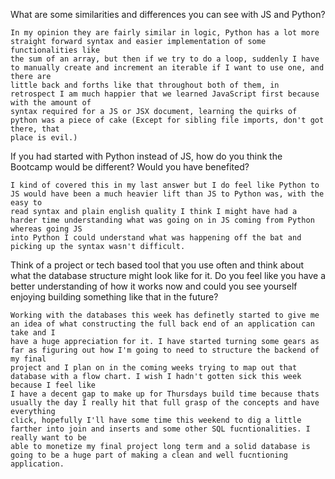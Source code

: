 What are some similarities and differences you can see with JS and Python?

    In my opinion they are fairly similar in logic, Python has a lot more straight forward syntax and easier implementation of some functionalities like
    the sum of an array, but then if we try to do a loop, suddenly I have to manually create and increment an iterable if I want to use one, and there are 
    little back and forths like that throughout both of them, in retrospect I am much happier that we learned JavaScript first because with the amount of 
    syntax required for a JS or JSX document, learning the quirks of python was a piece of cake (Except for sibling file imports, don't got there, that 
    place is evil.)

If you had started with Python instead of JS, how do you think the Bootcamp would be different? Would you have benefited?

    I kind of covered this in my last answer but I do feel like Python to JS would have been a much heavier lift than JS to Python was, with the easy to
    read syntax and plain english quality I think I might have had a harder time understanding what was going on in JS coming from Python whereas going JS 
    into Python I could understand what was happening off the bat and picking up the syntax wasn't difficult.

Think of a project or tech based tool that you use often and think about what the database structure might look like for it. Do you feel like you have a 
better understanding of how it works now and could you see yourself enjoying building something like that in the future?

    Working with the databases this week has definetly started to give me an idea of what constructing the full back end of an application can take and I 
    have a huge appreciation for it. I have started turning some gears as far as figuring out how I'm going to need to structure the backend of my final 
    project and I plan on in the coming weeks trying to map out that database with a flow chart. I wish I hadn't gotten sick this week because I feel like 
    I have a decent gap to make up for Thursdays build time because thats usually the day I really hit that full grasp of the concepts and have everything 
    click, hopefully I'll have some time this weekend to dig a little farther into join and inserts and some other SQL fucntionalities. I really want to be 
    able to monetize my final project long term and a solid database is going to be a huge part of making a clean and well fucntioning application.